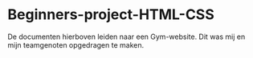 # Beginners-project-HTML-CSS
De documenten hierboven leiden naar een Gym-website.
Dit was mij en mijn teamgenoten opgedragen te maken.
